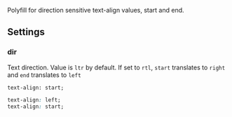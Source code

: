 
Polyfill for direction sensitive text-align values, start and end.

## Settings

### dir

Text direction. Value is `ltr` by default. If set to `rtl`, `start` translates to `right` and `end` translates to `left`

```crush
text-align: start;
```

```css
text-align: left;
text-align: start;
```

